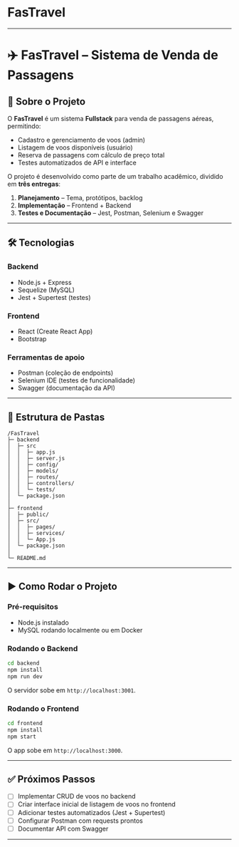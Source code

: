 # FasTravel

---

# ✈️ FasTravel – Sistema de Venda de Passagens

## 📌 Sobre o Projeto

O **FasTravel** é um sistema **Fullstack** para venda de passagens aéreas, permitindo:

* Cadastro e gerenciamento de voos (admin)
* Listagem de voos disponíveis (usuário)
* Reserva de passagens com cálculo de preço total
* Testes automatizados de API e interface

O projeto é desenvolvido como parte de um trabalho acadêmico, dividido em **três entregas**:

1. **Planejamento** – Tema, protótipos, backlog
2. **Implementação** – Frontend + Backend
3. **Testes e Documentação** – Jest, Postman, Selenium e Swagger

---

## 🛠️ Tecnologias

### **Backend**

* Node.js + Express
* Sequelize (MySQL)
* Jest + Supertest (testes)

### **Frontend**

* React (Create React App)
* Bootstrap

### **Ferramentas de apoio**

* Postman (coleção de endpoints)
* Selenium IDE (testes de funcionalidade)
* Swagger (documentação da API)

---

## 📂 Estrutura de Pastas

```
/FasTravel
├─ backend
│  ├─ src
│  │  ├─ app.js
│  │  ├─ server.js
│  │  ├─ config/
│  │  ├─ models/
│  │  ├─ routes/
│  │  ├─ controllers/
│  │  └─ tests/
│  └─ package.json
│
├─ frontend
│  ├─ public/
│  ├─ src/
│  │  ├─ pages/
│  │  ├─ services/
│  │  └─ App.js
│  └─ package.json
│
└─ README.md
```

---

## ▶️ Como Rodar o Projeto

### **Pré-requisitos**

* Node.js instalado
* MySQL rodando localmente ou em Docker

### **Rodando o Backend**

```bash
cd backend
npm install
npm run dev
```

O servidor sobe em `http://localhost:3001`.

### **Rodando o Frontend**

```bash
cd frontend
npm install
npm start
```

O app sobe em `http://localhost:3000`.

---

## ✅ Próximos Passos

* [ ] Implementar CRUD de voos no backend
* [ ] Criar interface inicial de listagem de voos no frontend
* [ ] Adicionar testes automatizados (Jest + Supertest)
* [ ] Configurar Postman com requests prontos
* [ ] Documentar API com Swagger
---
